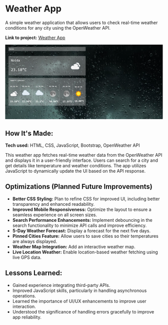 # Weather App

A simple weather application that allows users to check real-time weather conditions for any city using the OpenWeather API.

**Link to project:** [Weather App](https://weather-forecast-mr9d.onrender.com)

![Weather App Screenshot](images/weather-project-img.png)

## How It's Made:

**Tech used:** HTML, CSS, JavaScript, Bootstrap, OpenWeather API

This weather app fetches real-time weather data from the OpenWeather API and displays it in a user-friendly interface. Users can search for a city and get details like temperature and weather conditions. The app utilizes JavaScript to dynamically update the UI based on the API response.

## Optimizations (Planned Future Improvements)

- **Better CSS Styling:** Plan to refine CSS for improved UI, including better transparency and enhanced readability.
- **Improved Mobile Responsiveness:** Optimize the layout to ensure a seamless experience on all screen sizes.
- **Search Performance Enhancements:** Implement debouncing in the search functionality to minimize API calls and improve efficiency.
- **5-Day Weather Forecast:** Display a forecast for the next five days.
- **Pinned Cities Feature:** Allow users to save cities so their temperatures are always displayed.
- **Weather Map Integration:** Add an interactive weather map.
- **Live Location Weather:** Enable location-based weather fetching using live GPS data.

## Lessons Learned:

- Gained experience integrating third-party APIs.
- Improved JavaScript skills, particularly in handling asynchronous operations.
- Learned the importance of UI/UX enhancements to improve user interaction.
- Understood the significance of handling errors gracefully to improve app reliability.
